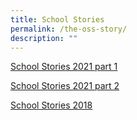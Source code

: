 ```yaml
---
title: School Stories
permalink: /the-oss-story/
description: ""
---
```


[School Stories 2021 part 1](https://www.flipsnack.com/mycherylfan/oss-school-stories-2021-ccas-that-count-final.html)

[School Stories 2021 part 2](https://www.flipsnack.com/mycherylfan/oss-school-stories-2021-outramian-overcomers-final.html)

[School Stories 2018](https://www.flipsnack.com/chercheryl/school-stories-2018.html)